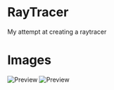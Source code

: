 RayTracer
=========

My attempt at creating a raytracer

Images
=======

![Preview](http://i.imgur.com/yT1llCp.png "Preview #1")
![Preview](http://i.imgur.com/yT1llCp.png "Preview #1")
